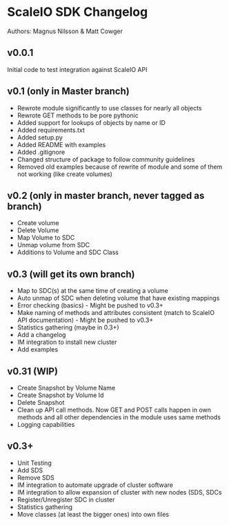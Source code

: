 # ScaleIO SDK Changelog

Authors: Magnus Nilsson & Matt Cowger

## v0.0.1
Initial code to test integration against ScaleIO API

## v0.1 (only in Master branch)
* Rewrote module significantly to use classes for nearly all objects
* Rewrote GET methods to be pore pythonic
* Added support for lookups of objects by name or ID
* Added requirements.txt
* Added setup.py
* Added README with examples
* Added .gitignore
* Changed structure of package to follow community guidelines
* Removed old examples because of rewrite of module and some of them not working (like create volumes)

## v0.2 (only in master branch, never tagged as branch)
* Create volume
* Delete Volume
* Map Volume to SDC
* Unmap volume from SDC
* Additions to Volume and SDC Class

## v0.3 (will get its own branch)
* Map to SDC(s) at the same time of creating a volume
* Auto unmap of SDC when deleting volume that have existing mappings
* Error checking (basics) - Might be pushed to v0.3+
* Make naming of methods and attributes consistent (match to ScaleIO API documentation) - Might be pushed to v0.3+
* Statistics gathering (maybe in 0.3+)
* Add a changelog
* IM integration to install new cluster
* Add examples

## v0.31 (WIP)
* Create Snapshot by Volume Name
* Create Snapshot by Volume Id
* Delete Snapshot
* Clean up API call methods. Now GET and POST calls happen in own methods and all other dependencies in the module uses same methods
* Logging capabilities

## v0.3+
* Unit Testing
* Add SDS
* Remove SDS
* IM integration to automate upgrade of cluster software
* IM integration to allow expansion of cluster with new nodes (SDS, SDCs
* Register/Unregister SDC in cluster
* Statistics gathering
* Move classes (at least the bigger ones) into own files

